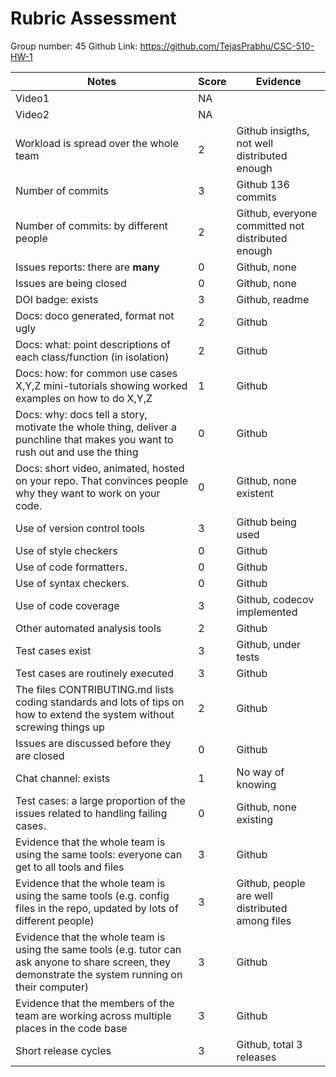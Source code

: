 # Rubric Assessment
Group number: 45
Github Link: https://github.com/TejasPrabhu/CSC-510-HW-1

|Notes|Score|Evidence|
|-----|---------|---------|
|Video1|NA||
|Video2|NA||
|Workload is spread over the whole team|2|Github insigths, not well distributed enough|
|Number of commits|3|Github 136 commits|
|Number of commits: by different people|2|Github, everyone committed not distributed enough|
|Issues reports: there are **many**|0|Github, none|
|Issues are being closed|0|Github, none|
|DOI badge: exists|3|Github, readme|
|Docs: doco generated, format not ugly |2|Github|
|Docs: what: point descriptions of each class/function (in isolation) |2|Github|
|Docs: how: for common use cases X,Y,Z mini-tutorials showing worked examples on how to do X,Y,Z|1|Github|
|Docs: why: docs tell a story, motivate the whole thing, deliver a punchline that makes you want to rush out and use the thing|0|Github|
|Docs: short video, animated, hosted on your repo. That convinces people why they want to work on your code.|0|Github, none existent|
|Use of version control tools|3|Github being used|
|Use of style checkers|0|Github|
|Use of code formatters. |0|Github|
|Use of syntax checkers. |0|Github|
|Use of code coverage|3|Github, codecov implemented|
|Other automated analysis tools|2|Github|
|Test cases exist|3|Github, under tests|
|Test cases are routinely executed|3|Github|
|The files CONTRIBUTING.md lists coding standards and lots of tips on how to extend the system without screwing things up|2|Github|
|Issues are discussed before they are closed|0|Github|
|Chat channel: exists|1|No way of knowing|
|Test cases: a large proportion of the issues related to handling failing cases.|0|Github, none existing|
|Evidence that the whole team is using the same tools: everyone can get to all tools and files|3|Github|
|Evidence that the whole team is using the same tools (e.g. config files in the repo, updated by lots of different people)|3|Github, people are well distributed among files|
|Evidence that the whole team is using the same tools (e.g. tutor can ask anyone to share screen, they demonstrate the system running on their computer)|3|Github|
|Evidence that the members of the team are working across multiple places in the code base|3|Github|
|Short release cycles |3|Github, total 3 releases|

